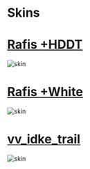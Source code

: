 # Skins
# [Rafis +HDDT](http://www.mediafire.com/file/xtrb2wzx993kgfc/Rafis%20+HDDT.osk)
![skin](https://i.gyazo.com/6dee8e15fce75d31e9eb353a29f9feae.jpg)
# [Rafis +White](https://www.mediafire.com/file/p2z2aa9z3nx8bjs/Rafis++White.osk/file) 
![skin](https://i.gyazo.com/94e636085024d2fefc8b5cb55ca27bcc.png)
# [vv_idke_trail](https://www.mediafire.com/file/5g81w12zq3w39kf/vv_idke_trail.osk/file)
![skin](https://i.gyazo.com/296ef5bfe41f55fc6d5fbd434139c67c.png)
